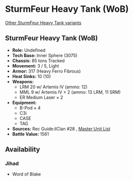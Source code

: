 # SturmFeur Heavy Tank (WoB) 

[Other SturmFeur Heavy Tank variants](../sturmfeur_heavy_tank.md) 

## SturmFeur Heavy Tank (WoB) 

- **Role:** Undefined 
- **Tech Base:** Inner Sphere (3075) 
- **Chassis:** 85 tons Tracked 
- **Movement:** 3 / 5, Light 
- **Armor:** 317 (Heavy Ferro Fibrous) 
- **Heat Sinks:** 10 (10) 
- **Weapons:** 
  - LRM 20 w/ Artemis IV (ammo: 12) 
  - MML 9 w/ Artemis IV × 2 (ammo: 13 LRM, 11 SRM) 
  - ER Medium Laser × 2 
- **Equipment:** 
  - B-Pod × 4 
  - C3i 
  - CASE 
  - TAG 
- **Sources:** Rec Guide:ilClan #28 , [Master Unit List](http://masterunitlist.info/Unit/Details/6967) 
- **Battle Value:** 1561 

## Availability 

### Jihad 

- Word of Blake 

